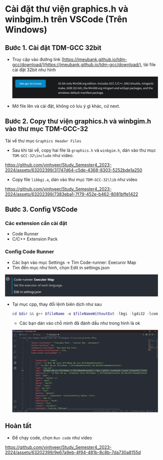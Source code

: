 # Cài đặt thư viện graphics.h và winbgim.h trên VSCode (Trên Windows)

## Bước 1. Cài đặt TDM-GCC 32bit
- Truy cập vào đường link [https://jmeubank.github.io/tdm-gcc/download/](https://jmeubank.github.io/tdm-gcc/download/), tải file cài đặt 32bit như hình

  ![Alt text](img/image.png)
- Mở file lên và cài đặt, không có lưu ý gì khác, cứ next.

## Bước 2. Copy thư viện graphics.h và winbgim.h vào thư mục TDM-GCC-32
Tải về thư mục `Graphics Header Files`
- Sau khi tải về, copy hai file là `graphics.h` và `winbgim.h`, dán vào thư mục `TDM-GCC-32\include` như video.

https://github.com/vinhveer/Study_Semester4_2023-2024/assets/63202399/31747d64-c5de-4368-8303-5252bde1a250

- Copy file `libbgi.a`, dán vào thư mục `TDM-GCC-32\lib` như video

https://github.com/vinhveer/Study_Semester4_2023-2024/assets/63202399/7383eba1-7f79-452e-b462-8081bffe1422

## Bước 3. Config VSCode

### Các extension cần cài đặt

- Code Runner
- C/C++ Extension Pack

### Config Code Runner

- Các bạn vào mục Settings → Tìm Code-runner: Execuror Map
- Tìm đến mục như hình, chọn Edit in settings.json
    
![Alt text](img/Untitled1.png)
    
- Tại mục cpp, thay đổi lệnh biên dịch như sau
    
    ```powershell
    cd $dir && g++ $fileName -o $fileNameWithoutExt -lbgi -lgdi32 -lcomdlg32 -luuid -loleaut32 -lole32 && $dir$fileNameWithoutExt
    ```
    
    - Các bạn dán vào chỗ mình đã đánh dấu như trong hình là ok
    
    ![Untitled](img/Untitled.png)

## Hoàn tất
- Để chạy code, chọn `Run code` như video

https://github.com/vinhveer/Study_Semester4_2023-2024/assets/63202399/9e67a9eb-4f94-481b-8c8b-7da730a8155d
